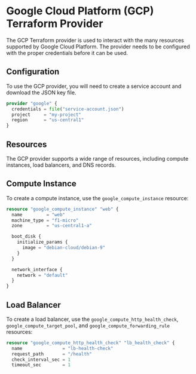 # Google Cloud Platform (GCP) Terraform Provider

The GCP Terraform provider is used to interact with the many resources supported by Google Cloud Platform. The provider needs to be configured with the proper credentials before it can be used.

## Configuration

To use the GCP provider, you will need to create a service account and download the JSON key file.

```tf
provider "google" {
  credentials = file("service-account.json")
  project     = "my-project"
  region      = "us-central1"
}
```

## Resources

The GCP provider supports a wide range of resources, including compute instances, load balancers, and DNS records.

## Compute Instance

To create a compute instance, use the `google_compute_instance` resource:

```tf
resource "google_compute_instance" "web" {
  name         = "web"
  machine_type = "f1-micro"
  zone         = "us-central1-a"

  boot_disk {
    initialize_params {
      image = "debian-cloud/debian-9"
    }
  }

  network_interface {
    network = "default"
  }
}
```

## Load Balancer

To create a load balancer, use the `google_compute_http_health_check`, `google_compute_target_pool`, and `google_compute_forwarding_rule` resources:

```tf
resource "google_compute_http_health_check" "lb_health_check" {
  name               = "lb-health-check"
  request_path       = "/health"
  check_interval_sec = 1
  timeout_sec        = 1
```